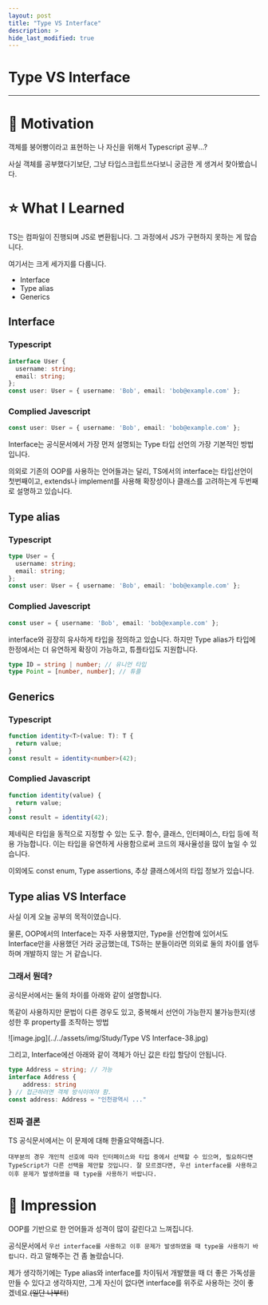 ```yaml
---
layout: post
title: "Type VS Interface"
description: >
hide_last_modified: true
---
```


# Type VS Interface

---

# 🚂 Motivation

객체를 붕어빵이라고 표현하는 나 자신을 위해서 Typescript 공부…?

사실 객체를 공부했다기보단, 그냥 타입스크립트쓰다보니 궁금한 게 생겨서 찾아봤습니다.

# ⭐ What I Learned

TS는 컴파일이 진행되며 JS로 변환됩니다. 그 과정에서 JS가 구현하지 못하는 게 많습니다.

여기서는 크게 세가지를 다룹니다.
- Interface
- Type alias
- Generics
## Interface

### Typescript

```typescript
interface User {
  username: string;
  email: string;
};
const user: User = { username: 'Bob', email: 'bob@example.com' };
```

### Complied Javescript

```typescript
const user: User = { username: 'Bob', email: 'bob@example.com' };
```

Interface는 공식문서에서 가장 먼저 설명되는 Type 타입 선언의 가장 기본적인 방법입니다. 

의외로 기존의 OOP를 사용하는 언어들과는 달리, TS에서의 interface는 타입선언이 첫번째이고, extends나 implement를 사용해 확장성이나 클래스를 고려하는게 두번째로 설명하고 있습니다.

## Type alias

### Typescript

```typescript
type User = {
  username: string;
  email: string;
};
const user: User = { username: 'Bob', email: 'bob@example.com' };
```

### Complied Javescript

```typescript
const user = { username: 'Bob', email: 'bob@example.com' };
```

interface와 굉장히 유사하게 타입을 정의하고 있습니다. 하지만 Type alias가 타입에 한정에서는 더 유연하게 확장이 가능하고, 튜플타입도 지원합니다. 

```typescript
type ID = string | number; // 유니언 타입
type Point = [number, number]; // 튜플
```

## Generics

### Typescript

```typescript
function identity<T>(value: T): T {
  return value;
}
const result = identity<number>(42);
```

### Complied Javascript

```typescript
function identity(value) {
  return value;
}
const result = identity(42);
```

제네릭은 타입을 동적으로 지정할 수 있는 도구. 함수, 클래스, 인터페이스, 타입 등에 적용 가능합니다.
이는 타입을 유연하게 사용함으로써 코드의 재사율성을 많이 높일 수 있습니다.

이외에도 const enum, Type assertions, 추상 클래스에서의 타입 정보가 있습니다.

## Type alias VS Interface

사실 이게 오늘 공부의 목적이였습니다. 

물론, OOP에서의 Interface는 자주 사용했지만, Type을 선언함에 있어서도 Interface만을 사용했던 거라 궁금했는데, TS하는 분들이라면 의외로 둘의 차이를 염두하며 개발하지 않는 거 같습니다.

### 그래서 뭔데?

공식문서에서는 둘의 차이를 아래와 같이 설명합니다.

똑같이 사용하지만 문법이 다른 경우도 있고, 중복해서 선언이 가능한지 불가능한지(생성한 후 property를 조작하는 방법

![image.jpg](../../assets/img/Study/Type VS Interface-38.jpg)

그리고, Interface에선 아래와 같이 객체가 아닌 값은 타입 할당이 안됩니다.

```typescript
type Address = string; // 가능
interface Address { 
	address: string
} // 접근하려면 객체 방식이여야 함. 
const address: Address = "인천광역시 ..."
```

### 진짜 결론

TS 공식문서에서는 이 문제에 대해 한줄요약해줍니다.

`대부분의 경우 개인적 선호에 따라 인터페이스와 타입 중에서 선택할 수 있으며, 필요하다면 TypeScript가 다른 선택을 제안할 것입니다. 잘 모르겠다면, 우선 interface를 사용하고 이후 문제가 발생하였을 때 type을 사용하기 바랍니다.`

# 💭 Impression

OOP를 기반으로 한 언어들과 성격이 많이 갈린다고 느껴집니다.

공식문서에서 `우선 interface를 사용하고 이후 문제가 발생하였을 때 type을 사용하기 바랍니다.` 라고 말해주는 건 좀 놀랐습니다.

제가 생각하기에는 Type alias와 interface를 차이둬서 개발했을 때 더 좋은 가독성을 만들 수 있다고 생각하지만, 그게 자신이 없다면 interface를 위주로 사용하는 것이 좋겠네요.~~(일단 나부터~~)
